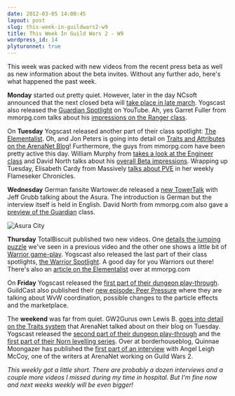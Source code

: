 ```yaml
---
date: 2012-03-05 14:00:45
layout: post
slug: this-week-in-guildwars2-w9
title: This Week In Guild Wars 2 - W9
wordpress_id: 14
plyturonnet: true
---
```


This week was packed with new videos from the recent press beta as well as new information about the beta invites. Without any further ado, here's what happened the past week.


**Monday** started out pretty quiet. However, later in the day NCsoft announced that the next closed beta will [take place in late march](http://massively.joystiq.com/2012/02/27/guild-wars-2-beta-signups-peaked-at-4-000-a-minute/). Yogscast also released the [Guardian Spotlight](http://www.youtube.com/watch?v=LPRmFQHjSpY) on YouTube. Ah, yes Garret Fuller from mmorpg.com talks about his [impressions on the Ranger class](http://www.mmorpg.com/gamelist.cfm/game/473/feature/6129/Ranger-Preview.html).

On **Tuesday** Yogscast released another part of their class spotlight: [The Elementalist](http://www.youtube.com/watch?v=NiuNbqPWpEo). Oh, and Jon Peters is going into detail on [Traits and Attributes on the ArenaNet Blog](http://www.arena.net/blog/play-your-way-jon-peters-on-traits-and-attributes)! Furthermore, the guys from mmorpg.com have been pretty active this day. William Murphy from [takes a look at the Engineer class](http://www.mmorpg.com/gamelist.cfm/game/473/feature/6132/The-Engineer-Preview.html) and David North talks about his [overall Beta impressions](http://www.mmorpg.com/gamelist.cfm/game/473/feature/6133/Beta-Reflections.html). Wrapping up Tuesday, Elisabeth Cardy from Massively [talks about PVE](http://massively.joystiq.com/2012/02/28/flameseeker-chronicles-i-hope-you-like-pve-stuff/) in her weekly Flameseker Chronicles.

**Wednesday** German fansite Wartower.de released a [new TowerTalk](http://www.wartower.de/news/news.php?id=4646) with Jeff Grubb talking about the Asura. The introduction is German but the interview itself is held in English. David North from mmorpg.com also gave a [preview of the Guardian](http://www.mmorpg.com/gamelist.cfm/game/473/feature/6139/The-Guardian-Preview.html) class.

![Asura City](http://plyturon.net/wp-content/uploads/2012/03/blog_article_banner1.png)

**Thursday** TotalBiscuit published two new videos. One [details the jumping puzzle](http://www.youtube.com/watch?v=ZYj2QMEPRT0) we've seen in a previous video and the other one shows a little bit of [Warrior game-play](http://www.youtube.com/watch?v=Y4UWZ2XN9rs). Yogscast also released the last part of their class spotlights, [the Warrior Spotlight](http://www.youtube.com/watch?v=jA6TPoWWdV0). A good day for you Warriors out there! There's also an [article on the Elementalist](http://www.mmorpg.com/gamelist.cfm/game/473/feature/6142/The-Elementalist-Preview.html) over at mmorpg.com

On **Friday** Yogscast released the [first part of their dungeon play-through](http://www.youtube.com/watch?v=pG3tEl9FF9s). GuildCast also published their [new episode: Peer Pressure](http://www.gamebreaker.tv/video-game-shows/guild-wars-video/guildcast-guild-wars-show/peer-pressure/) where they are talking about WvW coordination, possible changes to the particle effects and the marketplace.

The **weekend** was far from quiet. GW2Gurus own Lewis B. [goes into detail on the Traits system](http://www.guildwars2guru.com/articles/the-sky-is-falling-traits-are-here/) that ArenaNet talked about on their blog on Tuesday. Yogscast released the [second part of their dungeon play-through](http://www.youtube.com/watch?v=zGNSuIqvezI) and the [first part of their Norn levelling series](http://www.youtube.com/watch?v=tP1INgvPmVE). Over at borderhouseblog, Quinnae Moongazer has published the [first part of an interview](http://borderhouseblog.com/?p=7983) with Angel Leigh McCoy, one of the writers at ArenaNet working on Guild Wars 2.

_This weekly got a little short. There are probably a dozen interviews and a couple more videos I missed during my time in hospital. But I'm fine now and next weeks weekly will be even bigger!_
